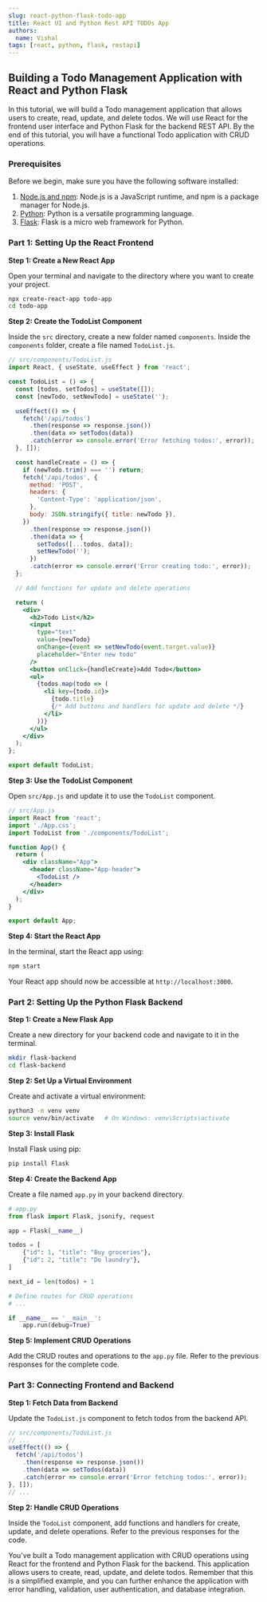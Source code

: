 ```yaml
---
slug: react-python-flask-todo-app
title: React UI and Python Rest API TODOs App
authors:
  name: Vishal
tags: [react, python, flask, restapi]
---
```

## Building a Todo Management Application with React and Python Flask

In this tutorial, we will build a Todo management application that allows users to create, read, update, and delete todos. We will use React for the frontend user interface and Python Flask for the backend REST API. By the end of this tutorial, you will have a functional Todo application with CRUD operations.

### Prerequisites

Before we begin, make sure you have the following software installed:

1. [Node.js and npm](https://nodejs.org/): Node.js is a JavaScript runtime, and npm is a package manager for Node.js.
2. [Python](https://www.python.org/): Python is a versatile programming language.
3. [Flask](https://flask.palletsprojects.com/en/2.1.x/installation/): Flask is a micro web framework for Python.

### Part 1: Setting Up the React Frontend

**Step 1: Create a New React App**

Open your terminal and navigate to the directory where you want to create your project.

```bash
npx create-react-app todo-app
cd todo-app
```

**Step 2: Create the TodoList Component**

Inside the `src` directory, create a new folder named `components`. Inside the `components` folder, create a file named `TodoList.js`.

```jsx
// src/components/TodoList.js
import React, { useState, useEffect } from 'react';

const TodoList = () => {
  const [todos, setTodos] = useState([]);
  const [newTodo, setNewTodo] = useState('');

  useEffect(() => {
    fetch('/api/todos')
      .then(response => response.json())
      .then(data => setTodos(data))
      .catch(error => console.error('Error fetching todos:', error));
  }, []);

  const handleCreate = () => {
    if (newTodo.trim() === '') return;
    fetch('/api/todos', {
      method: 'POST',
      headers: {
        'Content-Type': 'application/json',
      },
      body: JSON.stringify({ title: newTodo }),
    })
      .then(response => response.json())
      .then(data => {
        setTodos([...todos, data]);
        setNewTodo('');
      })
      .catch(error => console.error('Error creating todo:', error));
  };

  // Add functions for update and delete operations

  return (
    <div>
      <h2>Todo List</h2>
      <input
        type="text"
        value={newTodo}
        onChange={event => setNewTodo(event.target.value)}
        placeholder="Enter new todo"
      />
      <button onClick={handleCreate}>Add Todo</button>
      <ul>
        {todos.map(todo => (
          <li key={todo.id}>
            {todo.title}
            {/* Add buttons and handlers for update and delete */}
          </li>
        ))}
      </ul>
    </div>
  );
};

export default TodoList;
```

**Step 3: Use the TodoList Component**

Open `src/App.js` and update it to use the `TodoList` component.

```jsx
// src/App.js
import React from 'react';
import './App.css';
import TodoList from './components/TodoList';

function App() {
  return (
    <div className="App">
      <header className="App-header">
        <TodoList />
      </header>
    </div>
  );
}

export default App;
```

**Step 4: Start the React App**

In the terminal, start the React app using:

```bash
npm start
```

Your React app should now be accessible at `http://localhost:3000`.

### Part 2: Setting Up the Python Flask Backend

**Step 1: Create a New Flask App**

Create a new directory for your backend code and navigate to it in the terminal.

```bash
mkdir flask-backend
cd flask-backend
```

**Step 2: Set Up a Virtual Environment**

Create and activate a virtual environment:

```bash
python3 -m venv venv
source venv/bin/activate   # On Windows: venv\Scripts\activate
```

**Step 3: Install Flask**

Install Flask using pip:

```bash
pip install Flask
```

**Step 4: Create the Backend App**

Create a file named `app.py` in your backend directory.

```python
# app.py
from flask import Flask, jsonify, request

app = Flask(__name__)

todos = [
    {"id": 1, "title": "Buy groceries"},
    {"id": 2, "title": "Do laundry"},
]

next_id = len(todos) + 1

# Define routes for CRUD operations
# ...

if __name__ == '__main__':
    app.run(debug=True)
```

**Step 5: Implement CRUD Operations**

Add the CRUD routes and operations to the `app.py` file. Refer to the previous responses for the complete code.

### Part 3: Connecting Frontend and Backend

**Step 1: Fetch Data from Backend**

Update the `TodoList.js` component to fetch todos from the backend API.

```jsx
// src/components/TodoList.js
// ...
useEffect(() => {
  fetch('/api/todos')
    .then(response => response.json())
    .then(data => setTodos(data))
    .catch(error => console.error('Error fetching todos:', error));
}, []);
// ...
```

**Step 2: Handle CRUD Operations**

Inside the `TodoList` component, add functions and handlers for create, update, and delete operations. Refer to the previous responses for the code.


You've built a Todo management application with CRUD operations using React for the frontend and Python Flask for the backend. This application allows users to create, read, update, and delete todos. Remember that this is a simplified example, and you can further enhance the application with error handling, validation, user authentication, and database integration.
